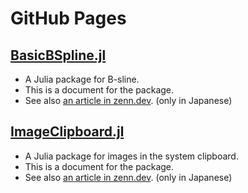 # GitHub Pages
## [BasicBSpline.jl](https://hyrodium.github.io/BasicBSpline.jl/dev/)
* A Julia package for B-sline.
* This is a document for the package.
* See also [an article in zenn.dev](https://zenn.dev/hyrodium/articles/5fb08f98d4a918). (only in Japanese)

## [ImageClipboard.jl](https://hyrodium.github.io/ImageClipboard.jl/dev/)
* A Julia package for images in the system clipboard.
* This is a document for the package.
* See also [an article in zenn.dev](https://zenn.dev/hyrodium/articles/764a2462933259). (only in Japanese)

